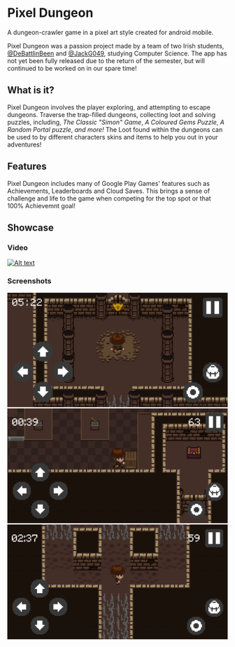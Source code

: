 # Pixel Dungeon
A dungeon-crawler game in a pixel art style created for android mobile.

Pixel Dungeon was a passion project made by a team of two Irish students, [@DeBattlinBeen](https://github.com/DeBattlinBeen) and [@JackG049](https://github.com/JackG049), studying Computer Science.
The app has not yet been fully released due to the return of the semester, but will continued to be worked on in our spare time!

## What is it?
Pixel Dungeon involves the player exploring, and attempting to escape dungeons.
Traverse the trap-filled dungeons, collecting loot and solving puzzles, including, *The Classic "Simon" Game*,
*A Coloured Gems Puzzle*,
*A Random Portal puzzle*,
*and more!*
The Loot found within the dungeons can be used to by different characters skins and items to help you out in your adventures!

## Features
Pixel Dungeon includes many of Google Play Games' features such as Achievements, Leaderboards and Cloud Saves.
This brings a sense of challenge and life to the game when competing for the top spot or that 100% Achievemnt goal!

## Showcase
### Video
[![Alt text](https://img.youtube.com/vi/788FyY4XE7E/0.jpg)](https://www.youtube.com/watch?v=788FyY4XE7E "Pixel Dungeon Showcase Video")

### Screenshots
![alt text](https://github.com/DeBattlinBeen/PixelDungeon/blob/master/screenshots/screenshot_1.png)
![alt text](https://github.com/DeBattlinBeen/PixelDungeon/blob/master/screenshots/screenshot_2.png)
![alt text](https://github.com/DeBattlinBeen/PixelDungeon/blob/master/screenshots/screenshot_3.png)
